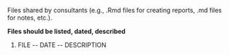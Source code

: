 Files shared by consultants (e.g., .Rmd files for creating reports, .md files for notes, etc.). 

**Files should be listed, dated, described**
1. FILE -- DATE -- DESCRIPTION
